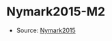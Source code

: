 <a name="material" />

# Nymark2015-M2
<script type="application/ld+json">
  {
    "@context": "https://schema.org/",
    "@type": "ChemicalSubstance",
    "http://purl.org/dc/terms/conformsTo":
      {
        "@type": "CreativeWork",
        "@id": "https://bioschemas.org/profiles/ChemicalSubstance/0.4-RELEASE/"
      },
    "@id": "https://egonw.github.io/nanowiki/nanowiki410.html#material",
    "name": "Nymark2015-M2",
    "sameAs": "http://127.0.0.1/mediawiki/index.php/Special:URIResolver/Nymark2015-2DM2"
  }
</script>


* Source: [Nymark2015](Nymark2015.md)
